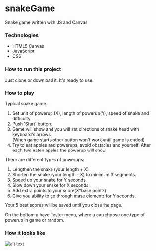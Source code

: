 # snakeGame
Snake game written with JS and Canvas

### Technologies

- HTML5 Canvas
- JavaScript
- CSS


### How to run this project

Just clone or download it. It's ready to use. 

### How to play

Typical snake game.

1. Set unit of powerup (X), length of powerup(Y), speed of snake and difficulty. 
2. Push 'Start' button.
3. Game will show and you will set directions of snake head with keyboard's arrows.  
(When game starts other button won't work until game is ended)
4. Try to eat apples and powerups, avoid obstacles and yourself.
 After each two eaten apples the powerup will show.


There are different types of powerups:
1. Lengthen the snake (your length + X)
2. Shorten the snake (your length - X) to minimum 3 segments.
3. Speed up your snake for Y seconds
4. Slow down your snake for X seconds
5. Add extra points to your score(X*base points)
6. Give you ability to go through mase elements for Y seconds.


Your 5 best scores will be saved until you close the page.

On the bottom u have Tester menu, where u can choose one type of powerup in game or random.

### How it looks like 
![alt text](https://image.ibb.co/mUYuto/snake.png)
